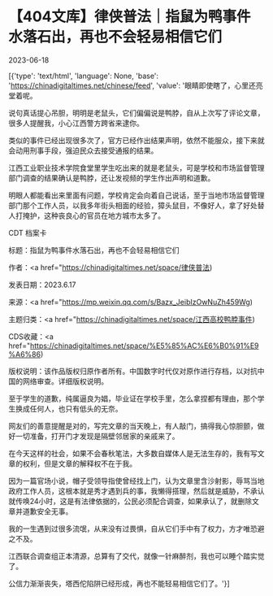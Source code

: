 # 【404文库】律侠普法｜指鼠为鸭事件水落石出，再也不会轻易相信它们

2023-06-18

[{'type': 'text/html', 'language': None, 'base': 'https://chinadigitaltimes.net/chinese/feed', 'value': '眼睛即使瞎了，心里还亮堂着呢。

说句真话提心吊胆，明明是老鼠头，它们偏偏说是鸭脖，自从上次写了评论文章，很多人提醒我，小心江西警方跨省来逮你。

类似的事件已经出现很多次了，官方已经作出结果声明，依然不能服众，接下来就会动用刑事手段，强迫民众去接受通报的结果。

江西工业职业技术学院食堂里学生吃出来的就是老鼠头，可是学校和市场监督管理部门调查的结果确认是鸭脖，还让发视频的学生作出声明和道歉。

明眼人都能看出来里面有问题，学校肯定会向着自己说话，至于当地市场监督管理部门那个工作人员，以我多年街头相面的经验，獐头鼠目，不像好人，拿了好处替人打掩护，这种丧良心的官员在地方城市太多了。



CDT 档案卡

标题：指鼠为鸭事件水落石出，再也不会轻易相信它们

作者：<a href="https://chinadigitaltimes.net/space/律侠普法)

发表日期：2023.6.17

来源：<a href="https://mp.weixin.qq.com/s/Bazx_JeibIzOwNuZh459Wg)

主题归类：<a href="https://chinadigitaltimes.net/space/江西高校鸭脖事件)

CDS收藏：<a href="https://chinadigitaltimes.net/space/%E5%85%AC%E6%B0%91%E9%A6%86)

版权说明：该作品版权归原作者所有。中国数字时代仅对原作进行存档，以对抗中国的网络审查。详细版权说明。





至于学生的道歉，纯属逼良为娼，毕业证在学校手里，怎么拿捏都有理由，那个学生换成任何人，也只有低头的无奈。

网友们的善意提醒是对的，写完文章的当天晚上，有人敲门，搞得我心惊胆颤，做好一切准备，打开门才发现是隔壁邻居家的亲戚来了。

在今天这样的社会，如果不会春秋笔法，大多数自媒体人是无法生存的，我有写文章的权利，但是文章的解释权不在于我。

因为一篇官场小说，帽子受领导指使曾经找上门，认为文章里含沙射影，辱骂当地政府工作人员，这根本就是秀才遇到兵的事，我懒得搭理，然后就是威胁，不承认就传唤24小时，这是有法律依据的，公民必须配合调查，如果承认了，就删除文章并道歉安全无事。

我的一生遇到过很多流氓，从来没有过畏惧，自从它们手中有了权力，方才唯恐避之不及。

江西联合调查组正本清源，总算有了交代，就像一针麻醉剂，我也可以睡个踏实觉了。

公信力渐渐丧失，塔西佗陷阱已经形成，再也不能轻易相信它们了。'}]